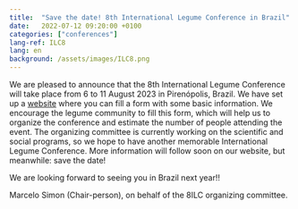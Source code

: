 ```yaml
---
title:  "Save the date! 8th International Legume Conference in Brazil"
date:   2022-07-12 09:20:00 +0100
categories: ["conferences"]
lang-ref: ILC8
lang: en
background: /assets/images/ILC8.png
---
```


We are pleased to announce that the 8th International Legume Conference will take place from 6 to 11 August 2023 in Pirenópolis, Brazil. We have set up a [website](https://www.8ilc.com/) where you can fill a form with some basic information. We encourage the legume community to fill this form, which will help us to organize the conference and estimate the number of people attending the event. The organizing committee is currently working on the scientific and social programs, so we hope to have another memorable International Legume Conference. More information will follow soon on our website, but meanwhile: save the date!
 
We are looking forward to seeing you in Brazil next year!!
 
Marcelo Simon (Chair-person), on behalf of the 8ILC organizing committee.

